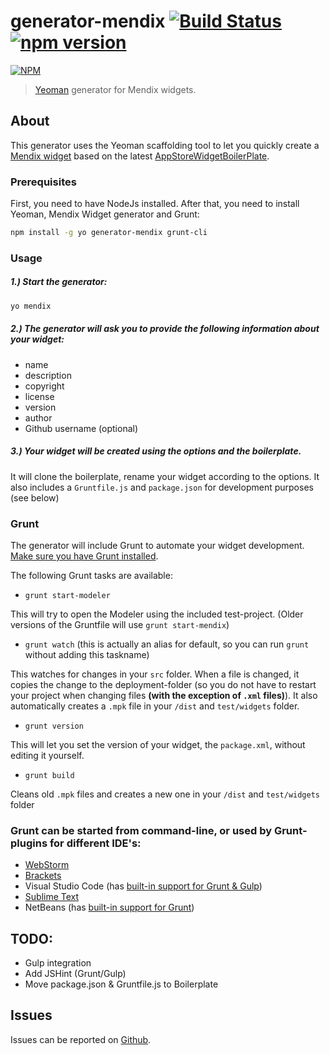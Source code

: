 # generator-mendix [![Build Status](https://secure.travis-ci.org/mendix/generator-mendix.png?branch=master)](https://travis-ci.org/mendix/generator-mendix) [![npm version](https://badge.fury.io/js/generator-mendix.svg)](http://badge.fury.io/js/generator-mendix)

[![NPM](https://nodei.co/npm/generator-mendix.svg?downloads=true&stars=true)](https://nodei.co/npm/generator-mendix/)

> [Yeoman](http://yeoman.io) generator for Mendix widgets.

## About

This generator uses the Yeoman scaffolding tool to let you quickly create a [Mendix widget](https://world.mendix.com/display/public/howto50/Custom+Widget+Development) based on the latest [AppStoreWidgetBoilerPlate](https://github.com/mendix/AppStoreWidgetBoilerplate).

### Prerequisites

First, you need to have NodeJs installed. After that, you need to install Yeoman, Mendix Widget generator and Grunt:

```bash
npm install -g yo generator-mendix grunt-cli
```

### Usage

##### 1.) Start the generator:

```bash
yo mendix
```

##### 2.) The generator will ask you to provide the following information about your widget:

* name
* description
* copyright
* license
* version
* author
* Github username (optional)

##### 3.) Your widget will be created using the options and the boilerplate.

It will clone the boilerplate, rename your widget according to the options. It also includes a ``Gruntfile.js`` and ``package.json`` for development purposes (see below)

### Grunt

The generator will include Grunt to automate your widget development. [Make sure you have Grunt installed](http://gruntjs.com/getting-started).

The following Grunt tasks are available:

* ``grunt start-modeler``

This will try to open the Modeler using the included test-project. (Older versions of the Gruntfile will use ``grunt start-mendix``)

* ``grunt watch`` (this is actually an alias for default, so you can run ``grunt`` without adding this taskname)

This watches for changes in your ``src`` folder. When a file is changed, it copies the change to the deployment-folder (so you do not have to restart your project when changing files **(with the exception of ``.xml`` files)**). It also automatically creates a ``.mpk`` file in your ``/dist`` and ``test/widgets`` folder.

* ``grunt version``

This will let you set the version of your widget, the ``package.xml``, without editing it yourself.

* ``grunt build``

Cleans old ``.mpk`` files and creates a new one in your ``/dist`` and ``test/widgets`` folder

### Grunt can be started from command-line, or used by Grunt-plugins for different IDE's:

* [WebStorm](https://www.jetbrains.com/webstorm/help/using-grunt-task-runner.html)
* [Brackets](https://github.com/dhategan/brackets-grunt)
* Visual Studio Code (has [built-in support for Grunt & Gulp](https://code.visualstudio.com/Docs/editor/tasks))
* [Sublime Text](https://github.com/tvooo/sublime-grunt)
* NetBeans (has [built-in support for Grunt](https://blogs.oracle.com/geertjan/entry/grunting_in_netbeans_ide))

## TODO:

* Gulp integration
* Add JSHint (Grunt/Gulp)
* Move package.json & Gruntfile.js to Boilerplate

## Issues

Issues can be reported on [Github](https://github.com/mendix/generator-mendix/issues).
